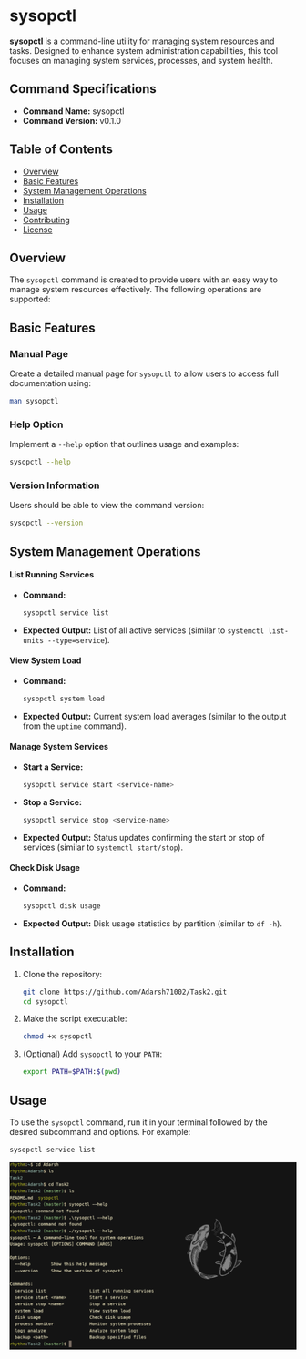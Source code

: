 

# sysopctl

**sysopctl** is a command-line utility for managing system resources and tasks. Designed to enhance system administration capabilities, this tool focuses on managing system services, processes, and system health.

## Command Specifications
- **Command Name:** sysopctl
- **Command Version:** v0.1.0

## Table of Contents
- [Overview](#overview)
- [Basic Features](#basic-features)
- [System Management Operations](#system-management-operations)
- [Installation](#installation)
- [Usage](#usage)
- [Contributing](#contributing)
- [License](#license)

## Overview
The `sysopctl` command is created to provide users with an easy way to manage system resources effectively. The following operations are supported:

## Basic Features

### Manual Page
Create a detailed manual page for `sysopctl` to allow users to access full documentation using:
```bash
man sysopctl
```

### Help Option
Implement a `--help` option that outlines usage and examples:
```bash
sysopctl --help
```

### Version Information
Users should be able to view the command version:
```bash
sysopctl --version
```

## System Management Operations

#### List Running Services
- **Command:** 
  ```bash
  sysopctl service list
  ```
- **Expected Output:** 
  List of all active services (similar to `systemctl list-units --type=service`).

#### View System Load
- **Command:**
  ```bash
  sysopctl system load
  ```
- **Expected Output:**
  Current system load averages (similar to the output from the `uptime` command).

#### Manage System Services
- **Start a Service:**
  ```bash
  sysopctl service start <service-name>
  ```
- **Stop a Service:**
  ```bash
  sysopctl service stop <service-name>
  ```
- **Expected Output:**
  Status updates confirming the start or stop of services (similar to `systemctl start/stop`).

#### Check Disk Usage
- **Command:**
  ```bash
  sysopctl disk usage
  ```
- **Expected Output:**
  Disk usage statistics by partition (similar to `df -h`).

## Installation
1. Clone the repository:
   ```bash
   git clone https://github.com/Adarsh71002/Task2.git
   cd sysopctl
   ```

2. Make the script executable:
   ```bash
   chmod +x sysopctl
   ```

3. (Optional) Add `sysopctl` to your `PATH`:
   ```bash
   export PATH=$PATH:$(pwd)
   ```

## Usage
To use the `sysopctl` command, run it in your terminal followed by the desired subcommand and options. For example:
```bash
sysopctl service list
```

![alt text](https://github.com/Adarsh71002/Task2/blob/master/img.png)


